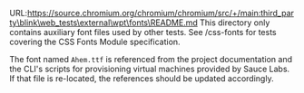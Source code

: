 URL:https://source.chromium.org/chromium/chromium/src/+/main:third_party\blink\web_tests\external\wpt\fonts\README.md
This directory only contains auxiliary font files used by other tests. See
/css-fonts for tests covering the CSS Fonts Module specification.

The font named `Ahem.ttf` is referenced from the project documentation and the
CLI's scripts for provisioning virtual machines provided by Sauce Labs. If that
file is re-located, the references should be updated accordingly.
